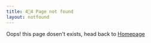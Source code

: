 ```yaml
---
title: 4🍪4 Page not found
layout: notfound
---
```


Oops! this page dosen't exists, head back to [Homepage](/)
